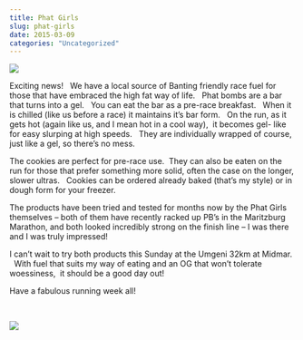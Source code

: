 ```yaml
---
title: Phat Girls
slug: phat-girls
date: 2015-03-09
categories: "Uncategorized"
---
```


<p><img src="https://res.cloudinary.com/dy6grlu8z/image/upload/v1558842091/pjym3tvzvgjoa5hvjf1k.jpg"/></p>
<p>Exciting news!   We have a local source of Banting friendly race fuel for those that have embraced the high fat way of life.   Phat bombs are a bar that turns into a gel.   You can eat the bar as a pre-race breakfast.   When it is chilled (like us before a race) it maintains it’s bar form.   On the run, as it gets hot (again like us, and I mean hot in a cool way),  it becomes gel- like for easy slurping at high speeds.   They are individually wrapped of course, just like a gel, so there’s no mess.</p>
<p>The cookies are perfect for pre-race use.  They can also be eaten on the run for those that prefer something more solid, often the case on the longer, slower ultras.   Cookies can be ordered already baked (that’s my style) or in dough form for your freezer.</p>
<p>The products have been tried and tested for months now by the Phat Girls themselves – both of them have recently racked up PB’s in the Maritzburg Marathon, and both looked incredibly strong on the finish line – I was there and I was truly impressed!</p>
<p>I can’t wait to try both products this Sunday at the Umgeni 32km at Midmar.   With fuel that suits my way of eating and an OG that won’t tolerate woessiness,  it should be a good day out!</p>
<p>Have a fabulous running week all!</p>
<p> </p>
<p><img src="https://res.cloudinary.com/dy6grlu8z/image/upload/v1558842092/xfdlk2mkfkdlnlskppam.jpg"/></p>
<p> </p>







